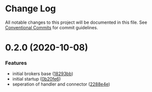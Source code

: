 # Change Log

All notable changes to this project will be documented in this file.
See [Conventional Commits](https://conventionalcommits.org) for commit guidelines.

# 0.2.0 (2020-10-08)


### Features

* initial brokers base ([18293bb](https://github.com/BytersProject/brokers.js/commit/18293bb6532d11714e193a28c41545c941e67e4b))
* initial startup ([0b20fe6](https://github.com/BytersProject/brokers.js/commit/0b20fe6ef550e73284e139b3b553181adb44becc))
* seperation of handler and connector ([2288e4e](https://github.com/BytersProject/brokers.js/commit/2288e4e9f9c5044c1b1bf8c20ca2eeb1b6560e58))
